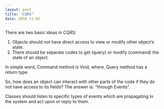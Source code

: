 ```yaml
---
layout: post
title: "CQRS"
date: 2016-11-02
---
```


There are two basic ideas in CQRS:

1. Objects should not have direct access to view or modify other object’s state.
2. There should be separate codes to get (query) or modify (command) the state of an object.

In simple word, Command method is Void, where, Query method has a return type.

So, how does an object can interact with other parts of the code if they do not have access to its fields? The answer is: “through Events”.

Classes should listen to specific types of events which are propagating in the system and act upon or reply to them.
